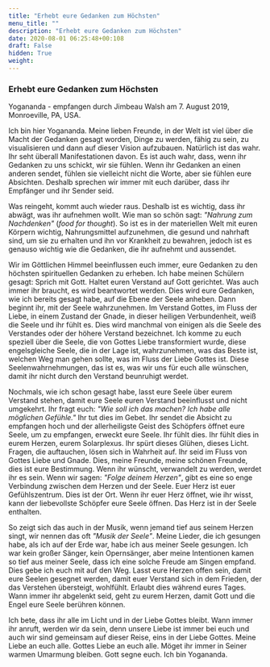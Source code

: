 ```yaml
---
title: "Erhebt eure Gedanken zum Höchsten"
menu_title: ""
description: "Erhebt eure Gedanken zum Höchsten"
date: 2020-08-01 06:25:48+00:108
draft: False
hidden: True
weight:
---
```

### Erhebt eure Gedanken zum Höchsten

Yogananda - empfangen durch Jimbeau Walsh am 7. August 2019, Monroeville, PA, USA.

Ich bin hier Yogananda. Meine lieben Freunde, in der Welt ist viel über die Macht der Gedanken gesagt worden, Dinge zu werden, fähig zu sein, zu visualisieren und dann auf dieser Vision aufzubauen. Natürlich ist das wahr. Ihr seht überall Manifestationen davon. Es ist auch wahr, dass, wenn ihr Gedanken zu uns schickt, wir sie fühlen. Wenn ihr Gedanken an einen anderen sendet, fühlen sie vielleicht nicht die Worte, aber sie fühlen eure Absichten. Deshalb sprechen wir immer mit euch darüber, dass ihr Empfänger und ihr Sender seid.

Was reingeht, kommt auch wieder raus. Deshalb ist es wichtig, dass ihr abwägt, was ihr aufnehmen wollt. Wie man so schön sagt: *"Nahrung zum Nachdenken"* (*food for thought*). So ist es in der materiellen Welt mit euren Körpern wichtig, Nahrungsmittel aufzunehmen, die gesund und nahrhaft sind, um sie zu erhalten und ihn vor Krankheit zu bewahren, jedoch ist es genauso wichtig wie die Gedanken, die ihr aufnehmt und aussendet.

Wir im Göttlichen Himmel beeinflussen euch immer, eure Gedanken zu den höchsten spirituellen Gedanken zu erheben. Ich habe meinen Schülern gesagt: Sprich mit Gott. Haltet euren Verstand auf Gott gerichtet. Was auch immer ihr braucht, es wird beantwortet werden. Dies wird eure Gedanken, wie ich bereits gesagt habe, auf die Ebene der Seele anheben. Dann beginnt ihr, mit der Seele wahrzunehmen. Im Verstand Gottes, im Fluss der Liebe, in einem Zustand der Gnade, in dieser heiligen Verbundenheit, weiß die Seele und ihr fühlt es. Dies wird manchmal von einigen als die Seele des Verstandes oder der höhere Verstand bezeichnet. Ich komme zu euch speziell über die Seele, die von Gottes Liebe transformiert wurde, diese engelsgleiche Seele, die in der Lage ist, wahrzunehmen, was das Beste ist, welchen Weg man gehen sollte, was im Fluss der Liebe Gottes ist. Diese Seelenwahrnehmungen, das ist es, was wir uns für euch alle wünschen, damit ihr nicht durch den Verstand beunruhigt werdet.

Nochmals, wie ich schon gesagt habe, lasst eure Seele über eurem Verstand stehen, damit eure Seele euren Verstand beeinflusst und nicht umgekehrt. Ihr fragt euch: *"Wie soll ich das machen? Ich habe alle möglichen Gefühle."* Ihr tut dies im Gebet. Ihr sendet die Absicht zu empfangen hoch und der allerheiligste Geist des Schöpfers öffnet eure Seele, um zu empfangen, erweckt eure Seele. Ihr fühlt dies. Ihr fühlt dies in eurem Herzen, eurem Solarplexus. Ihr spürt dieses Glühen, dieses Licht. Fragen, die auftauchen, lösen sich in Wahrheit auf. Ihr seid im Fluss von Gottes Liebe und Gnade. Dies, meine Freunde, meine schönen Freunde, dies ist eure Bestimmung. Wenn ihr wünscht, verwandelt zu werden, werdet ihr es sein. Wenn wir sagen: *"Folge deinem Herzen"*, gibt es eine so enge Verbindung zwischen dem Herzen und der Seele. Euer Herz ist euer Gefühlszentrum. Dies ist der Ort. Wenn ihr euer Herz öffnet, wie ihr wisst, kann der liebevollste Schöpfer eure Seele öffnen. Das Herz ist in der Seele enthalten.

So zeigt sich das auch in der Musik, wenn jemand tief aus seinem Herzen singt, wir nennen das oft *"Musik der Seele"*. Meine Lieder, die ich gesungen habe, als ich auf der Erde war, habe ich aus meiner Seele gesungen. Ich war kein großer Sänger, kein Opernsänger, aber meine Intentionen kamen so tief aus meiner Seele, dass ich eine solche Freude am Singen empfand. Dies gebe ich euch mit auf den Weg. Lasst eure Herzen offen sein, damit eure Seelen gesegnet werden, damit euer Verstand sich in dem Frieden, der das Verstehen übersteigt, wohlfühlt. Erlaubt dies während eures Tages. Wann immer ihr abgelenkt seid, geht zu eurem Herzen, damit Gott und die Engel eure Seele berühren können.

Ich bete, dass ihr alle im Licht und in der Liebe Gottes bleibt. Wann immer ihr anruft, werden wir da sein, denn unsere Liebe ist immer bei euch und auch wir sind gemeinsam auf dieser Reise, eins in der Liebe Gottes. Meine Liebe an euch alle. Gottes Liebe an euch alle. Möget ihr immer in Seiner warmen Umarmung bleiben. Gott segne euch. Ich bin Yogananda.

